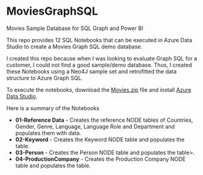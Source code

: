 # MoviesGraphSQL

Movies Sample Database for SQL Graph and Power BI

This repo provides 12 SQL Notebooks that can be executed in Azure Data Studio to create a Movies Graph SQL demo database.

I created this repo because when I was looking to evaluate Graph SQL for a customer, I could not find a good sample/demo database.  Thus, I created these Notebooks using a Neo4J sample set and retrofitted the data structure to Azure Graph SQL.

To execute the notebooks, download the [Movies.zip](./files/Movies.zip) file and install [Azure Data Studio](https://learn.microsoft.com/en-us/azure-data-studio/what-is-azure-data-studio).

Here is a summary of the Notebooks

*  <B>01-Reference Data</B> - Creates the reference NODE tables of Countries, Gender, Genre, Language, Language Role and Department and populates them with data. 
*  <B>02-Keyword</B> - Creates the Keyword NODE table and populates the table.
*  <B>03-Person</B> - Creates the Person NODE table and populates the table>.
*  <B>04-ProductionCompany</B> - Creates the Production Company NODE table and populates the table.
